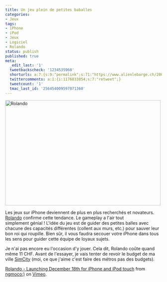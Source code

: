 ```yaml
---
title: Un jeu plein de petites baballes
categories:
- Jeux
tags:
- iPhone
- iPod
- Jeux
- Logiciel
- Rolando
status: publish
published: true
meta:
  _edit_last: '1'
  tweetbackscheck: '1234535960'
  shorturls: a:7:{s:9:"permalink";s:71:"https://www.alienlebarge.ch/2008/12/18/un-jeu-plein-de-petites-baballes/";s:7:"tinyurl";s:25:"https://tinyurl.com/be2w45";s:4:"isgd";s:17:"https://is.gd/ikhE";s:5:"bitly";s:20:"https://bit.ly/2pwiV5";s:5:"snipr";s:22:"https://snipr.com/b9xwj";s:5:"snurl";s:22:"https://snurl.com/b9xwj";s:7:"snipurl";s:24:"https://snipurl.com/b9xwj";}
  twittercomments: a:1:{i:1176833854;s:7:"retweet";}
  tweetcount: '1'
  tmac_last_id: '256454009597071360'
---
```

<img class="alignnone size-medium wp-image-904" title="Rolando" src="https://dlgjp9x71cipk.cloudfront.net/2008/12/rolando-500x338.png" alt="Rolando" width="500" height="338" />

Les jeux sur iPhone deviennent de plus en plus recherchés et novateurs. <a href="https://rolando.ngmoco.com/"><span>Rolando</span></a> confirme cette tendance. Le gameplay a l'air tout simplement génial !<span>
</span>L'idée du jeu est de guider des petites balles avec chacune des capacités différentes (collent aux murs, etc.) pour sauver leur bon roi qui roupille. Bien sûr, il vous faudra secouer votre iPhone dans tous les sens pour guider cette équipe de loyaux sujets.

Je n'ai pas encore eu l'occasion d'y jouer. Cela dit, Rolando coûte quand même 11 CHF. Avant de l'essayer, je vais tenter de revoir le budget de ma ville <a href="https://itunes.apple.com/WebObjects/MZStore.woa/wa/viewSoftware?id=300260420&amp;mt=8"><span>SimCity</span></a> (moi, ce que j'aime c'est faire des métros pas des budgets). 

<!--more-->

<object width="400" height="302" data="https://vimeo.com/moogaloop.swf?clip_id=2548561&amp;server=vimeo.com&amp;show_title=1&amp;show_byline=1&amp;show_portrait=0&amp;color=&amp;fullscreen=1" type="application/x-shockwave-flash"><param name="allowfullscreen" value="true" /><param name="allowscriptaccess" value="always" /><param name="src" value="https://vimeo.com/moogaloop.swf?clip_id=2548561&amp;server=vimeo.com&amp;show_title=1&amp;show_byline=1&amp;show_portrait=0&amp;color=&amp;fullscreen=1" /></object>
<a href="https://vimeo.com/2548561">Rolando - Launching December 18th for iPhone and iPod touch</a> from <a href="https://vimeo.com/ngmoco">ngmoco:)</a> on <a href="https://vimeo.com">Vimeo</a>.
